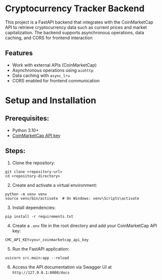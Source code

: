 # Cryptocurrency Tracker Backend

This project is a FastAPI backend that integrates with the CoinMarketCap API to retrieve cryptocurrency data such as current prices and market capitalization. The backend supports asynchronous operations, data caching, and CORS for frontend interaction

## Features

- Work with external APIs (CoinMarketCap)
- Asynchronous operations using `aiohttp`
- Data caching with `async_lru`
- CORS enabled for frontend communication

# Setup and Installation

## Prerequisites:

- Python 3.10+
- [CoinMarketCap API key](https://pro.coinmarketcap.com/)

## Steps:

1. Clone the repository:
```
git clone <repository-url>
cd <repository-directory>
```
2. Create and activate a virtual environment:
```
python -m venv venv
source venv/bin/activate  # On Windows: venv\Scripts\activate
```
3. Install dependencies:
```
pip install -r requirements.txt
```
4. Create a `.env` file in the root directory and add your CoinMarketCap API key:
```
CMC_API_KEY=your_coinmarketcap_api_key
```
5. Run the FastAPI application:
```
uvicorn src.main:app --reload
```
6. Access the API documentation via Swagger UI at `http://127.0.0.1:8000/docs`

